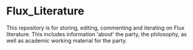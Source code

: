 # Flux_Literature
This repository is for storing, editing, commenting and iterating on Flux literature.  This includes information 'about' the party, the philosophy, as well as academic working material for the party.

